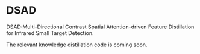 # DSAD
DSAD:Multi-Directional Contrast Spatial Attention-driven Feature Distillation for Infrared Small Target Detection.

The relevant knowledge distillation code is coming soon.
